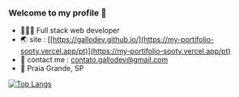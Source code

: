 ### Welcome to my profile 👋
- 👨🏻‍💻 Full stack web developer
- 🌏 site : [[https://gallodev.github.io/](https://my-portifolio-sooty.vercel.app/pt)](https://my-portifolio-sooty.vercel.app/pt)
- 📨 contact me : contato.gallodev@gmail.com
- 📍 Praia Grande, SP 

[![Top Langs](https://github-readme-stats.vercel.app/api/top-langs/?username=gallodev&theme=github_dark&langs_count=8)](https://github.com/anuraghazra/github-readme-stats)
